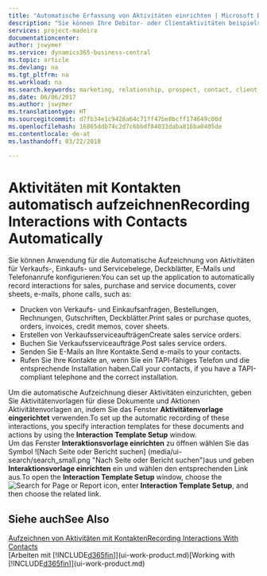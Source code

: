 ```yaml
---
title: "Automatische Erfassung von Aktivitäten einrichten | Microsoft Docs"
description: "Sie können Ihre Debitor- oder Clientaktivitäten beispielsweise Verkaufs-, Einkaufs- und Servicebelege oder Telefongespräche automatisch speichern."
services: project-madeira
documentationcenter: 
author: jswymer
ms.service: dynamics365-business-central
ms.topic: article
ms.devlang: na
ms.tgt_pltfrm: na
ms.workload: na
ms.search.keywords: marketing, relationship, prospect, contact, client, customer
ms.date: 06/06/2017
ms.author: jswymer
ms.translationtype: HT
ms.sourcegitcommit: d7fb34e1c9428a64c71ff47be8bcff174649c00d
ms.openlocfilehash: 16865ddb74c2d7c6bbdf84033daba816ba0405de
ms.contentlocale: de-at
ms.lasthandoff: 03/22/2018

---
```

# <a name="recording-interactions-with-contacts-automatically"></a><span data-ttu-id="1f40f-103">Aktivitäten mit Kontakten automatisch aufzeichnen</span><span class="sxs-lookup"><span data-stu-id="1f40f-103">Recording Interactions with Contacts Automatically</span></span>
<span data-ttu-id="1f40f-104">Sie können Anwendung für die Automatische Aufzeichnung von Aktivitäten für Verkaufs-, Einkaufs- und Servicebelege, Deckblätter, E-Mails und Telefonanrufe konfigurieren:</span><span class="sxs-lookup"><span data-stu-id="1f40f-104">You can set up the application to automatically record interactions for sales, purchase and service documents, cover sheets, e-mails, phone calls, such as:</span></span>

* <span data-ttu-id="1f40f-105">Drucken von Verkaufs- und Einkaufsanfragen, Bestellungen, Rechnungen, Gutschriften, Deckblätter.</span><span class="sxs-lookup"><span data-stu-id="1f40f-105">Print sales or purchase quotes, orders, invoices, credit memos, cover sheets.</span></span>
* <span data-ttu-id="1f40f-106">Erstellen von Verkaufsserviceaufträgen</span><span class="sxs-lookup"><span data-stu-id="1f40f-106">Create sales service orders.</span></span>
* <span data-ttu-id="1f40f-107">Buchen Sie Verkaufsserviceaufträge.</span><span class="sxs-lookup"><span data-stu-id="1f40f-107">Post sales service orders.</span></span>
* <span data-ttu-id="1f40f-108">Senden Sie E-Mails an Ihre Kontakte.</span><span class="sxs-lookup"><span data-stu-id="1f40f-108">Send e-mails to your contacts.</span></span>
* <span data-ttu-id="1f40f-109">Rufen Sie Ihre Kontakte an, wenn Sie ein TAPI-fähiges Telefon und die entsprechende Installation haben.</span><span class="sxs-lookup"><span data-stu-id="1f40f-109">Call your contacts, if you have a TAPI-compliant telephone and the correct installation.</span></span>

<span data-ttu-id="1f40f-110">Um die automatische Aufzeichnung dieser Aktivitäten einzurichten, geben Sie Aktivitätenvorlagen für diese Dokumente und Aktionen Aktivitätenvorlagen an, indem Sie das Fenster **Aktivitätenvorlage eingerichtet** verwenden.</span><span class="sxs-lookup"><span data-stu-id="1f40f-110">To set up the automatic recording of these interactions, you specify interaction templates for these documents and actions by using the **Interaction Template Setup** window.</span></span>  
<span data-ttu-id="1f40f-111">Um das Fenster **Interaktionsvorlage einrichten** zu öffnen wählen Sie das Symbol ![Nach Seite oder Bericht suchen] (media/ui-search/search_small.png "Nach Seite oder Bericht suchen")aus und geben **Interaktionsvorlage einrichten** ein und wählen den entsprechenden Link aus.</span><span class="sxs-lookup"><span data-stu-id="1f40f-111">To open the **Interaction Template Setup** window, choose the ![Search for Page or Report](media/ui-search/search_small.png "Search for Page or Report icon") icon, enter **Interaction Template Setup**, and then choose the related link.</span></span>

## <a name="see-also"></a><span data-ttu-id="1f40f-112">Siehe auch</span><span class="sxs-lookup"><span data-stu-id="1f40f-112">See Also</span></span>
[<span data-ttu-id="1f40f-113">Aufzeichnen von Aktivitäten mit Kontakten</span><span class="sxs-lookup"><span data-stu-id="1f40f-113">Recording Interactions With Contacts</span></span>](marketing-interactions.md)  
<span data-ttu-id="1f40f-114">[Arbeiten mit [!INCLUDE[d365fin](includes/d365fin_md.md)]](ui-work-product.md)</span><span class="sxs-lookup"><span data-stu-id="1f40f-114">[Working with [!INCLUDE[d365fin](includes/d365fin_md.md)]](ui-work-product.md)</span></span>  

